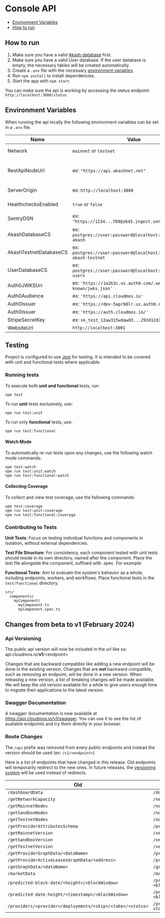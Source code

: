 
# Console API

- [Environment Variables](#environment-variables)
- [How to run](#how-to-run)

## How to run

1. Make sure you have a valid [Akash database](../README.md#how-to-run) first.
2. Make sure you have a valid User database. If the user database is empty, the necessary tables will be created automatically.
2. Create a `.env` file with the necessary [environment variables](#environment-variables).
3. Run `npm install` to install dependencies.
4. Start the app with `npm start`.

You can make sure the api is working by accessing the status endpoint: `http://localhost:3080/status`

## Environment Variables

When running the api locally the following environment variables can be set in a `.env` file.

|Name|Value|Note|
|-|-|-
Network|`mainnet` or `testnet`|Specify if the api should be in mainnet or testnet mode. Default: `mainnet`.
RestApiNodeUrl|ex: `"https://api.akashnet.net"`|Rest api to use. Will default to `"https://rest.cosmos.directory/akash"` for mainnet and `"https://api.testnet-02.aksh.pw:443"` for testnet.
ServerOrigin|ex: `http://localhost:3080`|Origin of the api server. Will be used to populate the swagger server list.
HealthchecksEnabled|`true` or `false`|Specify if the [Scheduler](./src/index.ts#L42) should send health check pings.
SentryDSN|ex: `"https://1234...789@z645.ingest.sentry.io/1234"`|[Sentry DSN](https://docs.sentry.io/product/sentry-basics/dsn-explainer/) used when [initializing](./src/index.ts#L29) Sentry
AkashDatabaseCS|ex: `postgres://user:password@localhost:5432/cloudmos-akash`|Akash Database Connection String
AkashTestnetDatabaseCS|ex: `postgres://user:password@localhost:5432/cloudmos-akash-testnet`|Akash Testnet Database Connection String
UserDatabaseCS|ex: `postgres://user:password@localhost:5432/cloudmos-users`|User Database Connection String
Auth0JWKSUri|ex: `'https://1a2b3c.us.auth0.com/.well-known/jwks.json'`|
Auth0Audience|ex: `'https://api.cloudmos.io'`
Auth0Issuer|ex: `'https://dev-5aprb0lr.us.auth0.com/'`
Auth0Issuer|ex: `'https://auth.cloudmos.io/'`
StripeSecretKey|ex: `sk_test_12aw315wdawd3...293d12d32df8jf`
WebsiteUrl|`http://localhost:3001`


## Testing
Project is configured to use [Jest](https://jestjs.io/) for testing. It is intended to be covered with unit and functional tests where applicable.

### Running tests

To execute both **unit and functional** tests, run:

```shell
npm test
````

To run **unit** tests exclusively, use:

```shell
npm run test:unit
```

To run only **functional** tests, use:

```shell
npm run test:functional
```

#### Watch Mode
To automatically re-run tests upon any changes, use the following watch mode commands:

```shell
npm test:watch
npm run test:unit:watch
npm run test:functional:watch
```
#### Collecting Coverage
To collect and view test coverage, use the following commands:
```shell
npm test:coverage
npm run test:unit:coverage
npm run test:functional:coverage
```

### Contributing to Tests
**Unit Tests**: Focus on testing individual functions and components in isolation, without external dependencies.

**Test File Structure**: For consistency, each component tested with unit tests should reside in its own directory, named after the component. Place the test file alongside the component, suffixed with .spec. For example:

**Functional Tests**: Aim to evaluate the system's behavior as a whole, including endpoints, workers, and workflows. Place functional tests in the `test/functional` directory.

```
src/
  components/
    myComponent/
      myComponent.ts
      myComponent.spec.ts
```

## Changes from **beta** to **v1** (February 2024)

### Api Versioning

The public api version will now be included in the url like so: api.cloudmos.io/**v1**/\<endpoint>

Changes that are backward compatible like adding a new endpoint will be done in the existing version.
Changes that are **not** backward compatible, such as removing an endpoint, will be done in a new version. When releasing a new version, a list of breaking changes will be made available. We will keep the old version available for a while to give users enough time to migrate their applications to the latest version.

### Swagger Documentation

A swagger documentation is now available at https://api.cloudmos.io/v1/swagger. You can use it to see the list of available endpoints and try them directly in your browser.

### Route Changes

The `/api` prefix was removed from every public endpoints and instead the version should be used (ex: `/v1/<endpoint>`)

Here is a list of endpoints that have changed in this release. Old endpoints will temporarily redirect to the new ones. In future releases, the [versioning system](#api-versioning) will be used instead of redirects.


|Old|New|
|-|-
|`/dashboardData`|`/dashboard-data`
|`/getNetworkCapacity`|`/network-capacity`
|`/getMainnetNodes`|`/nodes/mainnet`
|`/getSandboxNodes`|`/nodes/sandbox`
|`/getTestnetNodes`|`/nodes/testnet`
|`/getProviderAttributesSchema`|`/provider-attributes-schema`
|`/getMainnetVersion`|`/version/mainnet`
|`/getSandboxVersion`|`/version/sandbox`
|`/getTestnetVersion`|`/version/testnet`
|`/getProviderGraphData/<dataName>`|`/provider-graph-data/<dataName>`
|`/getProviderActiveLeasesGraphData/<address>`|`/provider-active-leases-graph-data/<address>`
|`/getGraphData/<dataName>`|`/graph-data/<dataName>`
|`/marketData`|`/market-data`
|`/predicted-block-date/<height>/<blockWindow>` | `/predicted-block-date/<height>?blockWindow=<blockWindow>`
|`/predicted-date-height/<timestamp>/<blockWindow>` | `/predicted-date-height/<timestamp>?blockWindow=<blockWindow>`
|`/providers/<provider>/deployments/<skip>/<take>/<status>`|`/providers/<provider>/deployments/<skip>/<take>?status=<status>`
